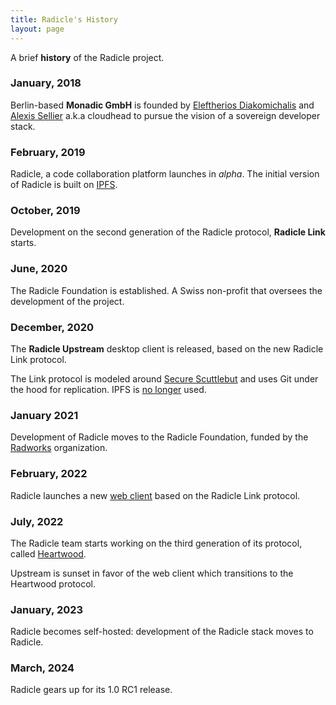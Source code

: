```yaml
---
title: Radicle's History
layout: page
---
```


A brief <strong class="highlight">history</strong> of the Radicle project.

### January, 2018

Berlin-based **Monadic GmbH** is founded by [Eleftherios Diakomichalis][ed] and
[Alexis Sellier][as] a.k.a cloudhead to pursue the vision of a sovereign
developer stack.

### February, 2019

Radicle, a code collaboration platform launches in *alpha*. The initial version
of Radicle is built on [IPFS][ipfs].

### October, 2019

Development on the second generation of the Radicle protocol, **Radicle Link**
starts.

### June, 2020

The Radicle Foundation is established. A Swiss non-profit that oversees the
development of the project.

### December, 2020

The **Radicle Upstream** desktop client is released, based on the new Radicle
Link protocol.

The Link protocol is modeled around [Secure Scuttlebut][ssb] and uses Git under
the hood for replication. IPFS is [no longer][689] used.

### January 2021

Development of Radicle moves to the Radicle Foundation, funded by the
[Radworks][radworks] organization.

### February, 2022

Radicle launches a new [web client][web] based on the Radicle Link protocol.

### July, 2022

The Radicle team starts working on the third generation of its protocol,
called [Heartwood][heartwood].

Upstream is sunset in favor of the web client which transitions to the
Heartwood protocol.

### January, 2023

Radicle becomes self-hosted: development of the Radicle stack moves to Radicle.

### March, 2024

Radicle gears up for its 1.0 RC1 release.

[radworks]: https://radworks.org
[ipfs]: https://ipfs.tech/
[heartwood]: https://app.radicle.xyz/seeds/seed.radicle.xyz/rad:z3gqcJUoA1n9HaHKufZs5FCSGazv5
[web]: https://app.radicle.xyz/nodes/seed.radicle.xyz/rad:z4V1sjrXqjvFdnCUbxPFqd5p4DtH5
[689]: https://github.com/radicle-dev/radicle-alpha/issues/689
[as]: https://cloudhead.io
[ed]: https://eleftherios.io/
[ssb]: https://en.wikipedia.org/wiki/Secure_Scuttlebutt
